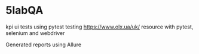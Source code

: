 # 5labQA
kpi ui tests using pytest
testing https://www.olx.ua/uk/ resource with pytest, selenium and webdriver

Generated reports using Allure
